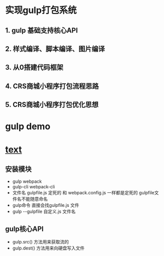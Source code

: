# 实现gulp打包系统
## 1. gulp 基础支持核心API
## 2. 样式编译、脚本编译、图片编译
## 3. 从0搭建代码框架
## 4. CRS商城小程序打包流程思路
## 5. CRS商城小程序打包优化思想
# gulp demo
# [text](https://github.com/gehuama/gulp-dome)

## 安装模块
- gulp webpack
- gulp-cli webpack-cli
- 文件名 gulpfile.js 定死的 和 webpack.config.js 一样都是定死的
    gulpfile文件名不能随意命名
- gulp命令 直接会找gulpfile.js 文件
- gulp --gulpfile 自定义.js 文件名
## gulp核心API
- gulp.src()
  方法用来获取流的
- gulp.dest()
  方法用来向硬盘写入文件